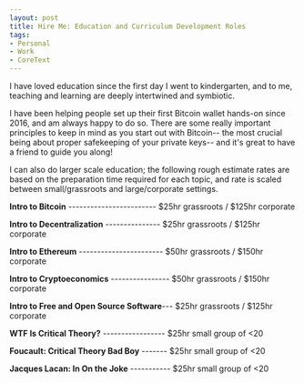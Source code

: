 ```yaml
---
layout: post
title: Hire Me: Education and Curriculum Development Roles
tags:
- Personal
- Work
- CoreText
---
```


I have loved education since the first day I went to kindergarten, and to me, teaching and learning are deeply intertwined and symbiotic.

I have been helping people set up their first Bitcoin wallet hands-on since 2016, and am always happy to do so. There are some really important principles to keep in mind as you start out with Bitcoin-- the most crucial being about proper safekeeping of your private keys-- and it's great to have a friend to guide you along!

I can also do larger scale education; the following rough estimate rates are based on the preparation time required for each topic, and rate is scaled between small/grassroots and large/corporate settings.

**Intro to Bitcoin** ------------------------ $25hr grassroots / $125hr corporate

**Intro to Decentralization** --------------- $25hr grassroots / $125hr corporate

**Intro to Ethereum** ----------------------- $50hr grassroots / $150hr corporate

**Intro to Cryptoeconomics** ---------------- $50hr grassroots / $150hr corporate

**Intro to Free and Open Source Software**--- $25hr grassroots / $125hr corporate


**WTF Is Critical Theory?** ----------------- $25hr small group of <20

**Foucault: Critical Theory Bad Boy** ------- $25hr small group of <20

**Jacques Lacan: In On the Joke** ----------- $25hr small group of <20



